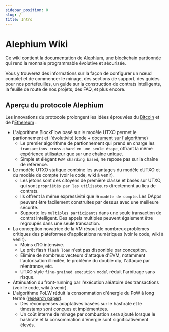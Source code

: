 ```yaml
---
sidebar_position: 0
slug: /
title: Intro
---
```


# Alephium Wiki

Ce wiki contient la documentation de [Alephium](https://github.com/alephium/alephium), une blockchain partionnée qui rend la monnaie programmable évolutive et sécurisée.

Vous y trouverez des informations sur la façon de configurer un nœud complet et de commencer le minage, des sections de support, des guides pour nos portefeuilles, un guide sur la construction de contrats intelligents, la feuille de route de nos projets, des FAQ, et plus encore.


## Aperçu du protocole Alephium

Les innovations du protocole prolongent les idées éprouvées du [Bitcoin](https://bitcoin.org/bitcoin.pdf) et de l'[Ethereum](https://ethereum.org/en/whitepaper/) :

- L'algorithme BlockFlow basé sur le modèle UTXO permet le partionnement et l'évolutivité (code + [document sur l'algorithme](https://github.com/alephium/research/blob/master/alephium.pdf))
  - Le premier algorithme de partionnement qui prend en charge les `transactions cross-shard en une seule étape`, offrant la même expérience utilisateur que sur une chaîne unique.
  - Simple et élégant `PoW sharding based`, ne repose pas sur la chaîne de référence.
- Le modèle UTXO statique combine les avantages du modèle eUTXO et du modèle de compte (voir le code, wiki à venir).
  - Les jetons sont des citoyens de première classe et basés sur UTXO, qui sont `propriétés par les utilisateurs` directement au lieu de contrats.
  - Ils offrent la même expressivité que le `modèle de compte`. Les DApps peuvent être facilement construites par dessus avec une meilleure sécurité.
  - Supporte les `multiples participants` dans une seule transaction de contrat intelligent. Des appels multiples peuvent également être regroupés dans une seule transaction.
- La conception novatrice de la VM résout de nombreux problèmes critiques des plateformes d'applications numériques (voir le code, wiki à venir).
  - Moins d'IO intensive.
  - Le prêt flash `flash loan` n'est pas disponible par conception.
  - Élimine de nombreux vecteurs d'attaque d'EVM, notamment l'autorisation illimitée, le problème du double dip, l'attaque par réentrance, etc.
  - UTXO style `fine-grained execution model` réduit l'arbitrage sans risque.
- Atténuation du front-running par l'exécution aléatoire des transactions (voir le code, wiki à venir).
- L'algorithme PoLW réduit la consommation d'énergie du PoW à long terme ([research paper](https://github.com/alephium/research/blob/master/polw.pdf)).
  - Des récompenses adaptatives basées sur le hashrate et le timestamp sont conçues et implémentées.
  - Un coût interne de minage par combustion sera ajouté lorsque le hashrate et la consommation d'énergie sont significativement élevés.
